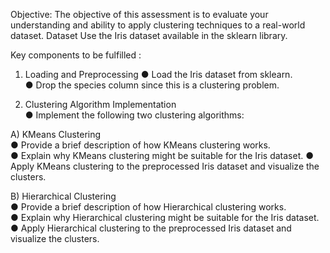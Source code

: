 Objective:
The objective of this assessment is to evaluate your understanding and ability to apply clustering
techniques to a real-world dataset.
Dataset
Use the Iris dataset available in the sklearn library.

Key components to be fulfilled :
1. Loading and Preprocessing
● Load the Iris dataset from sklearn.  
● Drop the species column since this is a clustering problem.

2. Clustering Algorithm Implementation  
● Implement the following two clustering algorithms:  

A) KMeans Clustering  
● Provide a brief description of how KMeans clustering works.  
● Explain why KMeans clustering might be suitable for the Iris dataset.
● Apply KMeans clustering to the preprocessed Iris dataset and     visualize the clusters.  

B) Hierarchical Clustering  
● Provide a brief description of how Hierarchical clustering works.   
● Explain why Hierarchical clustering might be suitable for the Iris dataset.  
● Apply Hierarchical clustering to the preprocessed Iris dataset and visualize the clusters.
